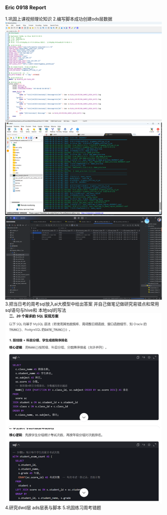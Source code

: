 ### Eric 0918 Report
1.巩固上课视频理论知识
2.编写脚本成功创建ods层数据
![img.png](img.png)
![img_1.png](img_1.png)
![img_2.png](img_2.png)
3.把当日考的周考sql放入ai大模型中给出答案
并自己做笔记做研究易错点和常用sql语句与hive和
本地sql的写法
![img_3.png](img_3.png)
4.研究dwd层 ads层表与脚本
5.巩固练习周考错题